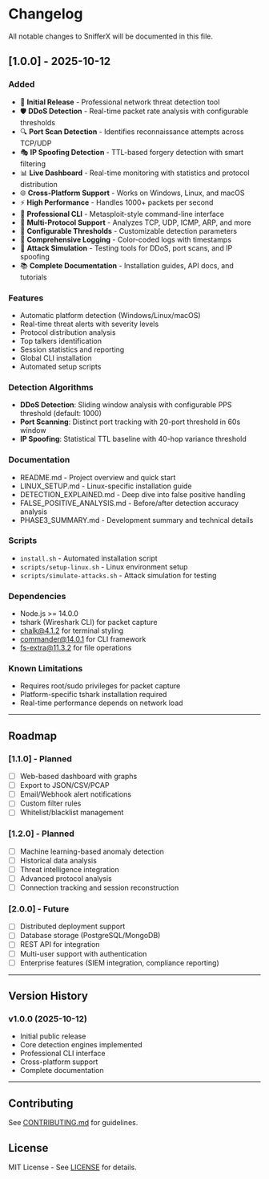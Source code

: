 # Changelog

All notable changes to SnifferX will be documented in this file.

## [1.0.0] - 2025-10-12

### Added
- 🎉 **Initial Release** - Professional network threat detection tool
- 🛡️ **DDoS Detection** - Real-time packet rate analysis with configurable thresholds
- 🔍 **Port Scan Detection** - Identifies reconnaissance attempts across TCP/UDP
- 🎭 **IP Spoofing Detection** - TTL-based forgery detection with smart filtering
- 📊 **Live Dashboard** - Real-time monitoring with statistics and protocol distribution
- 🌐 **Cross-Platform Support** - Works on Windows, Linux, and macOS
- ⚡ **High Performance** - Handles 1000+ packets per second
- 🎯 **Professional CLI** - Metasploit-style command-line interface
- 📡 **Multi-Protocol Support** - Analyzes TCP, UDP, ICMP, ARP, and more
- 🔧 **Configurable Thresholds** - Customizable detection parameters
- 📝 **Comprehensive Logging** - Color-coded logs with timestamps
- 🧪 **Attack Simulation** - Testing tools for DDoS, port scans, and IP spoofing
- 📚 **Complete Documentation** - Installation guides, API docs, and tutorials

### Features
- Automatic platform detection (Windows/Linux/macOS)
- Real-time threat alerts with severity levels
- Protocol distribution analysis
- Top talkers identification
- Session statistics and reporting
- Global CLI installation
- Automated setup scripts

### Detection Algorithms
- **DDoS Detection**: Sliding window analysis with configurable PPS threshold (default: 1000)
- **Port Scanning**: Distinct port tracking with 20-port threshold in 60s window
- **IP Spoofing**: Statistical TTL baseline with 40-hop variance threshold

### Documentation
- README.md - Project overview and quick start
- LINUX_SETUP.md - Linux-specific installation guide
- DETECTION_EXPLAINED.md - Deep dive into false positive handling
- FALSE_POSITIVE_ANALYSIS.md - Before/after detection accuracy analysis
- PHASE3_SUMMARY.md - Development summary and technical details

### Scripts
- `install.sh` - Automated installation script
- `scripts/setup-linux.sh` - Linux environment setup
- `scripts/simulate-attacks.sh` - Attack simulation for testing

### Dependencies
- Node.js >= 14.0.0
- tshark (Wireshark CLI) for packet capture
- chalk@4.1.2 for terminal styling
- commander@14.0.1 for CLI framework
- fs-extra@11.3.2 for file operations

### Known Limitations
- Requires root/sudo privileges for packet capture
- Platform-specific tshark installation required
- Real-time performance depends on network load

---

## Roadmap

### [1.1.0] - Planned
- [ ] Web-based dashboard with graphs
- [ ] Export to JSON/CSV/PCAP
- [ ] Email/Webhook alert notifications
- [ ] Custom filter rules
- [ ] Whitelist/blacklist management

### [1.2.0] - Planned
- [ ] Machine learning-based anomaly detection
- [ ] Historical data analysis
- [ ] Threat intelligence integration
- [ ] Advanced protocol analysis
- [ ] Connection tracking and session reconstruction

### [2.0.0] - Future
- [ ] Distributed deployment support
- [ ] Database storage (PostgreSQL/MongoDB)
- [ ] REST API for integration
- [ ] Multi-user support with authentication
- [ ] Enterprise features (SIEM integration, compliance reporting)

---

## Version History

### v1.0.0 (2025-10-12)
- Initial public release
- Core detection engines implemented
- Professional CLI interface
- Cross-platform support
- Complete documentation

---

## Contributing

See [CONTRIBUTING.md](CONTRIBUTING.md) for guidelines.

## License

MIT License - See [LICENSE](LICENSE) for details.
